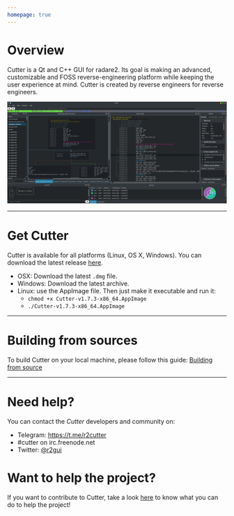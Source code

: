 ```yaml
---
homepage: true
---
```


# Overview

Cutter is a Qt and C++ GUI for radare2. Its goal is making an advanced, customizable and FOSS reverse-engineering platform while keeping the user experience at mind. Cutter is created by reverse engineers for reverse engineers.

<img src="images/screenshot.png" alt="Cutter screenshot">

---

# Get Cutter

Cutter is available for all platforms (Linux, OS X, Windows).
You can download the latest release [here](https://github.com/radareorg/cutter/releases).
 * OSX: Download the latest `.dmg` file.
 * Windows: Download the latest archive.
 * Linux: use the AppImage file. Then just make it executable and run it:
     * `chmod +x Cutter-v1.7.3-x86_64.AppImage`
     * `./Cutter-v1.7.3-x86_64.AppImage`

---

# Building from sources

To build Cutter on your local machine, please follow this guide: [Building from source](building.html)

---

# Need help?

You can contact the *Cutter* developers and community on:

- Telegram: https://t.me/r2cutter
- #cutter on irc.freenode.net
- Twitter: [@r2gui](https://twitter.com/r2gui)

# Want to help the project?

If you want to contribute to Cutter, take a look [here](https://github.com/radareorg/cutter/blob/master/CONTRIBUTING.md) to know what you can do to help the project!
